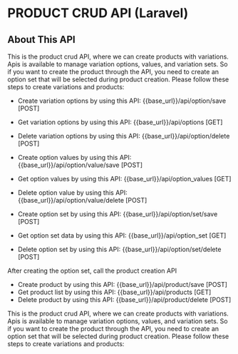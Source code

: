 <p align="center"><h1 class="heading">PRODUCT CRUD API (Laravel)</h1></p>

## About This API

This is the product crud API, where we can create products with variations. Apis is available to manage variation options, values, and variation sets. So if you want to create the product through the API, you need to create an option set that will be selected during product creation. Please follow these steps to create variations and products:

- Create variation options by using this API: {{base_url}}/api/option/save [POST]
- Get variation options by using this API: {{base_url}}/api/options [GET]
- Delete variation options by using this API: {{base_url}}/api/option/delete [POST]

- Create option values by using this API: {{base_url}}/api/option/value/save [POST]
- Get option values by using this API: {{base_url}}/api/option_values [GET]
- Delete option value by using this API: {{base_url}}/api/option/value/delete [POST]

- Create option set by using this API: {{base_url}}/api/option/set/save [POST]
- Get option set data by using this API: {{base_url}}/api/option_set [GET]
- Delete option set by using this API: {{base_url}}/api/option/set/delete [POST]

After creating the option set, call the product creation API

- Create product by using this API: {{base_url}}/api/product/save [POST]
- Get product list by using this API: {{base_url}}/api/products [GET]
- Delete product by using this API: {{base_url}}/api/product/delete [POST]

This is the product crud API, where we can create products with variations. Apis is available to manage variation options, values, and variation sets. So if you want to create the product through the API, you need to create an option set that will be selected during product creation. Please follow these steps to create variations and products:
